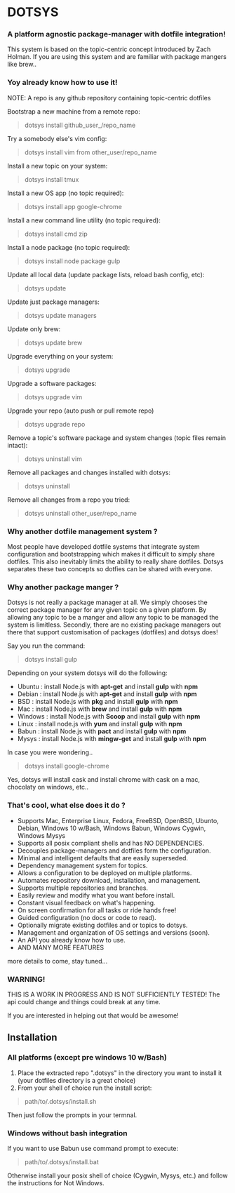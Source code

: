 # DOTSYS

### A platform agnostic package-manager with dotfile integration!

This system is based on the topic-centric concept introduced by Zach Holman.  If 
you are using this system and are familiar with package mangers like brew..

### Yoy already know how to use it!

NOTE: A repo is any github repository containing topic-centric dotfiles

Bootstrap a new machine from a remote repo:
> dotsys install github_user_/repo_name

Try a somebody else's vim config:
> dotsys install vim from other_user/repo_name

Install a new topic on your system:
> dotsys install tmux

Install a new OS app (no topic required):
> dotsys install app google-chrome

Install a new command line utility (no topic required):
> dotsys install cmd zip

Install a node package (no topic required):
> dotsys install node package gulp

Update all local data (update package lists, reload bash config, etc):
> dotsys update

Update just package managers:
> dotsys update managers

Update only brew:
> dotsys update brew

Upgrade everything on your system:
> dotsys upgrade

Upgrade a software packages:
> dotsys upgrade vim

Upgrade your repo (auto push or pull remote repo)
> dotsys upgrade repo

Remove a topic's software package and system changes (topic files remain intact):
> dotsys uninstall vim

Remove all packages and changes installed with dotsys:
> dotsys uninstall

Remove all changes from a repo you tried:
> dotsys uninstall other_user/repo_name


### Why another dotfile management system ?

Most people have developed dotfile systems that integrate system configuration and bootstrapping 
which makes it difficult to simply share dotfiles.  This also inevitably limits the ability to 
really share dotfiles.  Dotsys separates these two concepts so dotfies can be shared with everyone.

### Why another package manger ?

Dotsys is not really a package manager at all.  We simply chooses the correct package manager
for any given topic on a given platform.  By allowing any topic to be a manger and allow any topic
to be managed the system is limitless. Secondly, there are no existing package managers 
out there that support customisation of packages (dotfiles) and dotsys does!

Say you run the command:
> dotsys install gulp

Depending on your system dotsys will do the following:
- Ubuntu   : install Node.js with **apt-get** and install **gulp** with **npm**
- Debian   : install Node.js with **apt-get** and install **gulp** with **npm**
- BSD      : install Node.js with **pkg** and install **gulp** with **npm**
- Mac      : install Node.js with **brew** and install **gulp** with **npm**
- Windows  : install Node.js with **Scoop** and install **gulp** with **npm**
- Linux    : install node.js with **yum** and install **gulp** with **npm**
- Babun    : install Node.js with **pact** and install **gulp** with **npm**
- Mysys    : install Node.js with **mingw-get** and install **gulp** with **npm**

In case you were wondering.. 
> dotsys install google-chrome

Yes, dotsys will install cask and install chrome with cask on a mac, chocolaty on windows, etc..


### That's cool, what else does it do ?

- Supports Mac, Enterprise Linux, Fedora, FreeBSD, OpenBSD, Ubunto, Debian, Windows 10 w/Bash, Windows Babun, Windows Cygwin, Windows Mysys
- Supports all posix compliant shells and has NO DEPENDENCIES.
- Decouples package-managers and dotfiles form the configuration.
- Minimal and intelligent defaults that are easily superseded. 
- Dependency management system for topics.
- Allows a configuration to be deployed on multiple platforms.
- Automates repository download, installation, and management.
- Supports multiple repositories and branches.
- Easily review and modify what you want before install.
- Constant visual feedback on what's happening.
- On screen confirmation for all tasks or ride hands free!
- Guided configuration (no docs or code to read).
- Optionally migrate existing dotfiles and or topics to dotsys.
- Management and organization of OS settings and versions (soon).
- An API you already know how to use.
- AND MANY MORE FEATURES

more details to come, stay tuned...

### WARNING!

THIS IS A WORK IN PROGRESS AND IS NOT SUFFICIENTLY TESTED!
The api could change and things could break at any time.

If you are interested in helping out that would be awesome!


## Installation 

### All platforms (except pre windows 10 w/Bash)

1) Place the extracted repo ".dotsys" in the directory you want to install it (your dotfiles directory is a great choice)
2) From your shell of choice run the install script:
> path/to/.dotsys/install.sh

Then just follow the prompts in your termnal.

### Windows without bash integration
If you want to use Babun use command prompt to execute:
> path/to/.dotsys/install.bat

Otherwise install your posix shell of choice (Cygwin, Mysys, etc.) and follow the instructions for Not Windows.







